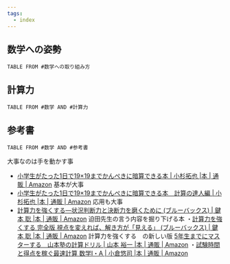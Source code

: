 ```yaml
---
tags:
  - index
---
```

## 数学への姿勢
```dataview
TABLE FROM #数学への取り組み方 
```

## 計算力
```dataview
TABLE FROM #数学 AND #計算力 
```

## 参考書
```dataview
TABLE FROM #数学 AND #参考書 
```

大事なのは手を動かす事

- [小学生がたった1日で19×19までかんぺきに暗算できる本 | 小杉拓也 |本 | 通販 | Amazon](https://www.amazon.co.jp/o/ASIN/4478116563/diamondinc-22/)
基本が大事
- [小学生がたった1日で19×19までかんぺきに暗算できる本　計算の達人編 | 小杉拓也 |本 | 通販 | Amazon](https://www.amazon.co.jp/o/ASIN/4478118051/diamondinc-22/)
応用も大事
- [計算力を強くする―状況判断力と決断力を磨くために (ブルーバックス) | 鍵本 聡 |本 | 通販 | Amazon](https://www.amazon.co.jp/%E8%A8%88%E7%AE%97%E5%8A%9B%E3%82%92%E5%BC%B7%E3%81%8F%E3%81%99%E3%82%8B%E2%80%95%E7%8A%B6%E6%B3%81%E5%88%A4%E6%96%AD%E5%8A%9B%E3%81%A8%E6%B1%BA%E6%96%AD%E5%8A%9B%E3%82%92%E7%A3%A8%E3%81%8F%E3%81%9F%E3%82%81%E3%81%AB-%E3%83%96%E3%83%AB%E3%83%BC%E3%83%90%E3%83%83%E3%82%AF%E3%82%B9-%E9%8D%B5%E6%9C%AC-%E8%81%A1/dp/4062574934)
迫田先生の言う内容を掘り下げる本
・[計算力を強くする 完全版 視点を変えれば、解き方が「見える」 (ブルーバックス) | 鍵本 聡 |本 | 通販 | Amazon](https://www.amazon.co.jp/%E8%A8%88%E7%AE%97%E5%8A%9B%E3%82%92%E5%BC%B7%E3%81%8F%E3%81%99%E3%82%8B-%E5%AE%8C%E5%85%A8%E7%89%88-%E8%A6%96%E7%82%B9%E3%82%92%E5%A4%89%E3%81%88%E3%82%8C%E3%81%B0%E3%80%81%E8%A7%A3%E3%81%8D%E6%96%B9%E3%81%8C%E3%80%8C%E8%A6%8B%E3%81%88%E3%82%8B%E3%80%8D-%E3%83%96%E3%83%AB%E3%83%BC%E3%83%90%E3%83%83%E3%82%AF%E3%82%B9-%E9%8D%B5%E6%9C%AC/dp/4065325838)
計算力を強くする　の新しい版
[5年生までにマスターする　山本塾の計算ドリル | 山本 裕一 |本 | 通販 | Amazon](https://www.amazon.co.jp/5%E5%B9%B4%E7%94%9F%E3%81%BE%E3%81%A7%E3%81%AB%E3%83%9E%E3%82%B9%E3%82%BF%E3%83%BC%E3%81%99%E3%82%8B-%E5%B1%B1%E6%9C%AC%E5%A1%BE%E3%81%AE%E8%A8%88%E7%AE%97%E3%83%89%E3%83%AA%E3%83%AB-%E5%B1%B1%E6%9C%AC-%E8%A3%95%E4%B8%80/dp/4907197292/ref=sr_1_1?creative=6339&keywords=5%E5%B9%B4%E7%94%9F%E3%81%BE%E3%81%A7%E3%81%AB%E3%83%9E%E3%82%B9%E3%82%BF%E3%83%BC%E3%81%99%E3%82%8B&linkCode=ure&qid=1702957462&sr=8-1)
・[試験時間と得点を稼ぐ最速計算 数学I・A | 小倉悠司 |本 | 通販 | Amazon](https://www.amazon.co.jp/%E8%A9%A6%E9%A8%93%E6%99%82%E9%96%93%E3%81%A8%E5%BE%97%E7%82%B9%E3%82%92%E7%A8%BC%E3%81%90%E6%9C%80%E9%80%9F%E8%A8%88%E7%AE%97-%E6%95%B0%E5%AD%A6%E2%85%A0%E3%83%BB-%E5%B0%8F%E5%80%89%E6%82%A0%E5%8F%B8/dp/4010349115/ref=sr_1_1?__mk_ja_JP=%E3%82%AB%E3%82%BF%E3%82%AB%E3%83%8A&crid=2X3KT59KN38DL&keywords=%E6%9C%80%E9%80%9F%E8%A8%88%E7%AE%97&qid=1704029609&s=books&sprefix=%E6%9C%80%E9%80%9F%E8%A8%88%E7%AE%97%2Cstripbooks%2C303&sr=1-1)